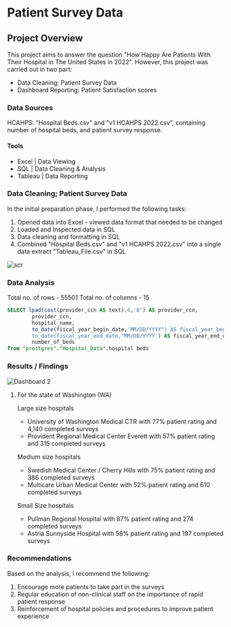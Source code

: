 # Patient Survey Data

## Project Overview

This project aims to answer the question "How Happy Are Patients With Their Hospital in The United States in 2022". 
However, this project was carried out in two part:
- Data Cleaning: Patient Survey Data
- Dashboard Reporting: Patient Satisfaction scores

### Data Sources

HCAHPS: "Hospital Beds.csv" and "v1 HCAHPS 2022.csv", containing number of hospital beds, and patient survey response.

#### Tools

- Excel | Data Viewing
- SQL | Data Cleaning & Analysis
- Tableau | Data Reporting

### Data Cleaning; Patient Survey Data

In the initial preparation phase, I performed the following tasks:
1. Opened data into Excel - viewed data format that needed to be changed
2. Loaded and Inspected data in SQL
4. Data cleaning and formatting in SQL
5. Combined "Hospital Beds.csv" and "v1 HCAHPS 2022.csv" into a single data extract "Tableau_File.csv" in SQL

![scr](https://github.com/user-attachments/assets/3d4ed45a-8740-4d8c-a757-e426cadae0ec)

### Data Analysis

Total no. of rows - 55501
Total no. of columns - 15
```sql
SELECT lpad(cast(provider_ccn AS text),6,'0') AS provider_ccn,
        provider_ccn,
        hospital_name,
        to_date(fiscal_year_begin_date,'MM/DD/YYYY") AS fiscal_year_begin_date,
        to_date(fiscal_year_end_date,"MM/DD/YYYY') AS fiscal_year_end_date,
        number_of_beds
from "prostgres"."Hospital_Data".hospital beds
```

### Results / Findings

![Dashboard 2](https://github.com/user-attachments/assets/9bc9597a-509c-4825-94c7-03c3baa4f62f)

1. For the state of Washington (WA)

   Large size hospitals
   - University of Washington Medical CTR with 77% patient rating and 4,140 completed surveys
   - Provident Regional Medical Center Everett with 57% patient rating and 315 completed surveys

    Medium size hospitals
    - Swedish Medical Center / Cherry Hills with 75% patient rating and 386 completed surveys
    - Multicare Urban Medical Center with 52% patient rating and 610 completed surveys

    Small Size hospitals
    - Pullman Regional Hospital with 87% patient rating and 274 completed surveys
    - Astria Sunnyside Hospital with 58% patient rating and 197 completed surveys

 ### Recommendations

 Based on the analysis, I recommend the following:
 1. Encourage more patients to take part in the surveys
 2. Regular education of non-clinical staff on the importance of rapid patient response
 3. Reinforcement of hospital policies and procedures to improve patient experience



